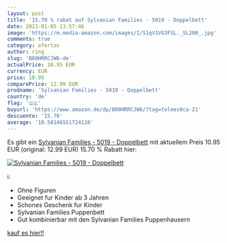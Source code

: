 ```yaml
---
layout: post
title: '15.70 % rabat auf Sylvanian Families - 5019 - Doppelbett'
date: 2021-01-05 13:57:46
image: 'https://m.media-amazon.com/images/I/51qV1VG3FSL._SL200_.jpg'
comments: true
category: ofertas
author: ring
slug: 'B00HRRCJW6-de'
actualPrice: 10.95 EUR
currency: EUR
price: 10.95
comparePrice: 12.99 EUR
prodname: 'Sylvanian Families - 5019 - Doppelbett'
country: 'de'
flag: '🇩🇪'
buyurl: 'https://www.amazon.de/dp/B00HRRCJW6/?tag=tolees0ca-21'
descuento: '15.70'
average: '10.58146551724138'
---
```


Es gibt ein [Sylvanian Families - 5019 - Doppelbett](https://www.amazon.de/dp/B00HRRCJW6/?tag=tolees0ca-21) mit aktuellem Preis 10.95 EUR (original: 12.99 EUR) 15.70 % Rabatt hier:

[![Sylvanian Families - 5019 - Doppelbett](https://m.media-amazon.com/images/I/51qV1VG3FSL._SL200_.jpg)](https://www.amazon.de/dp/B00HRRCJW6/?tag=tolees0ca-21)

ℹ️:

- Ohne Figuren
- Geeignet fur Kinder ab 3 Jahren
- Schones Geschenk fur Kinder
- Sylvanian Families Puppenbett
- Gut kombinierbar mit den Sylvanian Families Puppenhausern

[kauf es hier!!](https://www.amazon.de/dp/B00HRRCJW6/?tag=tolees0ca-21)
